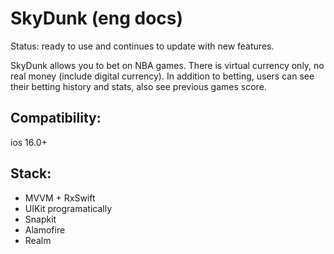 # SkyDunk (eng docs)

Status: ready to use and continues to update with new features.

SkyDunk allows you to bet on NBA games. There is virtual currency only, no real money (include digital currency).
In addition to betting, users can see their betting history and stats, also see previous games score.

## Compatibility: 
ios 16.0+

## Stack: 
- MVVM + RxSwift
- UIKit programatically
- Snapkit
- Alamofire
- Realm
